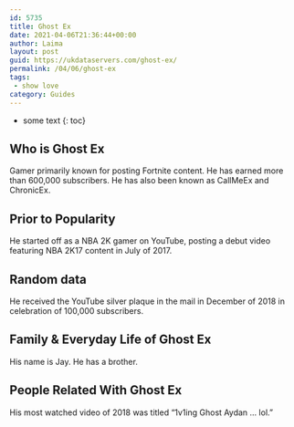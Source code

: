 ```yaml
---
id: 5735
title: Ghost Ex
date: 2021-04-06T21:36:44+00:00
author: Laima
layout: post
guid: https://ukdataservers.com/ghost-ex/
permalink: /04/06/ghost-ex
tags:
 - show love
category: Guides
---
```


* some text
{: toc}


## Who is Ghost Ex
                  
                  
                  
Gamer primarily known for posting Fortnite content. He has earned more than 600,000 subscribers. He has also been known as CallMeEx and ChronicEx. 
                  
              
            
              
            
                
                
                
## Prior to Popularity
                  
                  
                  
He started off as a NBA 2K gamer on YouTube, posting a debut video featuring NBA 2K17 content in July of 2017.
                  
              
            
              
            
                
                
                
## Random data
                  
                  
                  
He received the YouTube silver plaque in the mail in December of 2018 in celebration of 100,000 subscribers.
                  
              
            
              
            
                
                
                
## Family & Everyday Life of Ghost Ex
                  
                  
                  
His name is Jay. He has a brother.
                  
              
            
              
            
                
                
                
## People Related With Ghost Ex
                  
                  
                  
His most watched video of 2018 was titled &#8220;1v1ing Ghost Aydan &#8230; lol.&#8221; 
                  
              
            
              
            
                
              
            
              
              
            
            
              
            
          
          
          